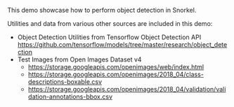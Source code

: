 This demo showcase how to perform object detection in Snorkel.

Utilities and data from various other sources are included in this demo:
- Object Detection Utilities from Tensorflow Object Detection API
  https://github.com/tensorflow/models/tree/master/research/object_detection
- Test Images from Open Images Dataset v4
  - https://storage.googleapis.com/openimages/web/index.html
  - https://storage.googleapis.com/openimages/2018_04/class-descriptions-boxable.csv
  - https://storage.googleapis.com/openimages/2018_04/validation/validation-annotations-bbox.csv
